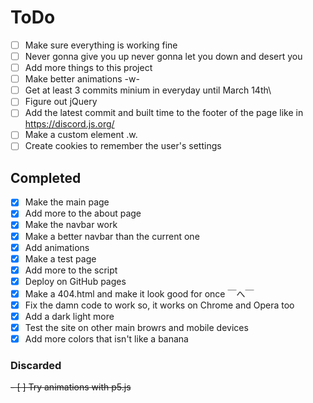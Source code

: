 # ToDo

- [ ] Make sure everything is working fine
- [ ] Never gonna give you up never gonna let you down and desert you
- [ ] Add more things to this project
- [ ] Make better animations -w-
- [ ] Get at least 3 commits minium in everyday until March 14th\ <!-- Yes, I'm leaving the / in :D -->
- [ ] Figure out jQuery
- [ ] Add the latest commit and built time to the footer of the page like in <https://discord.js.org/>
- [ ] Make a custom element .w.
- [ ] Create cookies to remember the user's settings

## Completed

- [X] Make the main page
- [X] Add more to the about page
- [X] Make the navbar work
- [X] Make a better navbar than the current one <!-- haha uh forget the commit before this where that is check off :D -->
- [X] Add animations
- [X] Make a test page
- [X] Add more to the script
- [X] Deploy on GitHub pages
- [X] Make a 404.html and make it look good for once ￣へ￣
- [X] Fix the damn code to work so, it works on Chrome and Opera too
- [X] Add a dark light more <!-- I meant "Add a dark and light mode not "Add a dark light more" qwq -->
- [X] Test the site on other main browrs and mobile devices
- [X] Add more colors that isn't like a banana

### Discarded

~~- [ ] Try animations with p5.js~~
